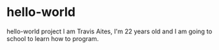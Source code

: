 # hello-world
hello-world project
I am Travis Aites, I'm 22 years old and I am going to school to learn how to program.
